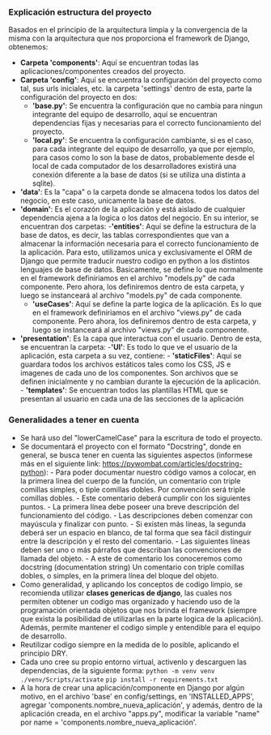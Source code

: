 ### Explicación estructura del proyecto
Basados en el principio de la arquitectura limpia y la convergencia de la misma con la arquitectura que nos proporciona el framework de Django, obtenemos:
- **Carpeta 'components'**: Aquí se encuentran todas las aplicaciones/componentes creados del proyecto.
- **Carpeta 'config'**: Aquí se encuentra la configuración del proyecto como tal, sus urls iniciales, etc. la carpeta 'settings' dentro de esta, parte la configuración del proyecto en dos:
    - **'base.py'**: Se encuentra la configuración que no cambia para ningun integrante del equipo de desarrollo, aquí se encuentran dependencias fijas y necesarias para el correcto funcionamiento del proyecto.
    - **'local.py'**: Se encuentra la configuración cambiante, si es el caso,  para cada integrante del equipo de desarrollo, ya que por ejemplo, para casos como lo son la base de datos, probablemente desde el local de cada computador de los desarrolladores existirá una conexión diferente a la base de datos (si se utiliza una distinta a sqlite).
- **'data'**: Es la "capa" o la carpeta donde se almacena todos los datos del negocio, en este caso, unicamente la base de datos.
- **'domain'**: Es el corazón de la aplicación y está aislado de cualquier dependencia ajena a la logica o los datos del negocio. En su interior, se encuentran dos carpetas:
    -**'entities'**: Aquí se define la estructura de la base de datos, es decir, las tablas correspondientes que van a almacenar la información necesaria para el correcto funcionamiento de la aplicación. Para esto, utilizamos unica y exclusivamente el ORM de Django que permite traducir nuestro codigo en python a los distintos lenguajes de base de datos. Basicamente, se define lo que normalmente en el framework definiriamos en el archivo "models.py" de cada componente. Pero ahora, los definiremos dentro de esta carpeta, y luego se instanceará al archivo "models.py" de cada componente.
    - **'useCases'**: Aquí se define la parte logica de la aplicación. Es lo que en el framework definiriamos en el archivo "views.py" de cada componente. Pero ahora, los definiremos dentro de esta carpeta, y luego se instanceará al archivo "views.py" de cada componente.
- **'presentation'**: Es la capa que interactua con el usuario. Dentro de esta, se encuentran la carpeta:
    -**'UI'**: Es todo lo que ve el usuario de la aplicación, esta carpeta a su vez, contiene:
        - **'staticFiles'**: Aquí se guardara todos los archivos estáticos tales como los CSS, JS e imagenes de cada uno de los componentes. Son archivos que se definen inicialmente y no cambian durante la ejecución de la aplicación.
        - **'templates'**: Se encuentran todos las plantillas HTML que se presentan al usuario en cada una de las secciones de la aplicación
### Generalidades a tener en cuenta
- Se hará uso del "lowerCamelCase" para la escritura de todo el proyecto.
- Se documentará el proyecto con el formato "Docstring", donde en general, se busca tener en cuenta las siguientes aspectos (informese más en el siguiente link: https://pywombat.com/articles/docstring-python):
        - Para poder documentar nuestro código vamos a colocar, en la primera línea del cuerpo de la función, un comentario con triple comillas simples, o tiple comillas dobles. Por convención será triple comillas dobles.
        - Este comentario deberá cumplir con los siguientes puntos.
            - La primera línea debe poseer una breve descripción del funcionamiento del código.
            - Las descripciones deben comenzar con mayúscula y finalizar con punto.
            - Si existen más líneas, la segunda deberá ser un espacio en blanco, de tal forma que sea fácil distinguir entre la descripción y el resto del comentario.
            - Las siguientes líneas deben ser uno o más párrafos que describan las convenciones de llamada del objeto.
            - A este de comentario los conoceremos como docstring (documentation string) Un comentario con triple comillas dobles, o simples, en la primera línea del bloque del objeto.
- Como generalidad, y aplicando los conceptos de codigo limpio, se recomienda utilizar **clases genericas de django**, las cuales nos permiten obtener un codigo mas organizado y haciendo uso de la programación orientada objetos que nos brinda el framework (siempre que exista la posibilidad de utilizarlas en la parte logica de la aplicación). Además, permite mantener el codigo simple y entendible para el equipo de desarrollo.
- Reutilizar codigo siempre en la medida de lo posible, aplicando el principio DRY.
- Cada uno cree su propio entorno virtual, activenlo y descarguen las dependencias, de la siguiente forma:
    ```python -m venv venv```
    ```./venv/Scripts/activate```
    ```pip install -r requirements.txt```
- A la hora de crear una aplicación/componente en Django por algún motivo, en el archivo 'base' en config/settings, en 'INSTALLED_APPS', agregar 'components.nombre_nueva_aplicación', y además, dentro de la aplicación creada, en el archivo "apps.py", modificar la variable "name" por name = 'components.nombre_nueva_aplicación'.